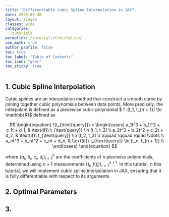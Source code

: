 ```yaml
---
title: "Differentiable Cubic Spline Interpolation in JAX"
date: 2025-09-30
layout: single
classes: wide
categories: 
  -tutorials
permalink: /tutorials/CubicSpline/
use_math: true
author_profile: false
toc: true
toc_label: "Table of Contents"
toc_icon: "gear"
toc_sticky: true
---
```


## 1. Cubic Spline Interpolation

Cubic splines are an interpolation method that construct a smooth curve by joining together cubic polynomials between data points. More precisely, the interpolant is defined as a piecewise cubic polynomial $ f :[t_1, t_{n + 1}] \to \mathbb{R}$ defined as 

$$
\begin{equation}
f(t_{\text{query}}) =
\begin{cases}
  a_1t^3 + b_1t^2 + c_1t + d_1, & \text{if}\ t_{\text{query}} \in [t_1, t_2] \\
  a_2t^3 + b_2t^2 + c_2t + d_2, & \text{if}\ t_{\text{query}} \in (t_2, t_3] \\
  \qquad \qquad \quad \vdots \\
  a_nt^3 + b_nt^2 + c_nt + d_n, & \text{if}\ t_{\text{query}} \in (t_n, t_{n + 1}] \\
\end{cases}
\end{equation} 
$$

where $\{a_i, \ b_i, \ c_i, \ d_i\}_{i = 1}^{n}$ are the coefficients of $n$ pieciwise polynomials, determined using $n + 1$ measurements $\{t_i, \ f(t_i)\}_{i = 1}^{n + 1}$. In this tutorial, n this tutorial, we will implement cubic spline interpolation in JAX, ensuring that it is fully differentiable with respect to its arguments

## 2. Optimal Parameters

## 3. 